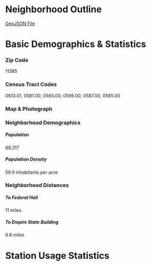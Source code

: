 # Neighborhood Outline
[GeoJSON File](https://github.com/arv-ind/hc6/blob/master/map.geojson)

# Basic Demographics & Statistics
### Zip Code
11385
### Census Tract Codes
0613.01, 0581.00, 0593.00, 0595.00, 0587.00, 0585.00 
### Map & Photograph

### Neighborhood Demographics
##### Population
69,317
##### Population Density
59.9 inhabitants per acre

### Neighborhood Distances
##### To Federal Hall
11 miles
##### To Empire State Building
6.8 miles
# Station Usage Statistics
